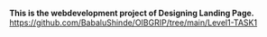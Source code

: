 <b>This is the webdevelopment project of Designing Landing Page.</b>
<br>https://github.com/BabaluShinde/OIBGRIP/tree/main/Level1-TASK1
</br>
